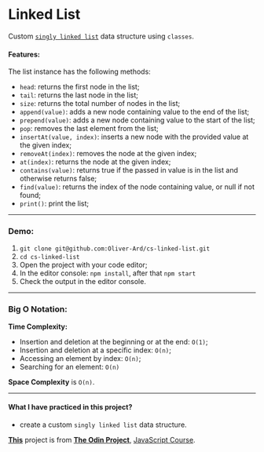 # Linked List

Custom [`singly linked list`](https://en.wikipedia.org/wiki/Linked_list) data structure using `classes`.

#### Features:

The list instance has the following methods:

- `head`: returns the first node in the list;
- `tail`: returns the last node in the list;
- `size`: returns the total number of nodes in the list;
- `append(value)`: adds a new node containing value to the end of the list;
- `prepend(value)`: adds a new node containing value to the start of the list;
- `pop`: removes the last element from the list;
- `insertAt(value, index)`: inserts a new node with the provided value at the given index;
- `removeAt(index)`: removes the node at the given index;
- `at(index)`: returns the node at the given index;
- `contains(value)`: returns true if the passed in value is in the list and otherwise returns false;
- `find(value)`: returns the index of the node containing value, or null if not found;
- `print()`: print the list;

---

### Demo:

1. `git clone git@github.com:Oliver-Ard/cs-linked-list.git`
2. `cd cs-linked-list`
3. Open the project with your code editor;
4. In the editor console: `npm install`, after that `npm start`
5. Check the output in the editor console.

---

### Big O Notation:

**Time Complexity:**

- Insertion and deletion at the beginning or at the end: `O(1)`;
- Insertion and deletion at a specific index: `O(n)`;
- Accessing an element by index: `O(n)`;
- Searching for an element: `O(n)`

**Space Complexity** is `O(n)`.

---

#### What I have practiced in this project?

- create a custom `singly linked list` data structure.

**[This](https://www.theodinproject.com/lessons/javascript-linked-lists)** project is from **[The Odin Project](https://www.theodinproject.com/)**, [JavaScript Course](https://www.theodinproject.com/paths/full-stack-javascript/courses/javascript).
